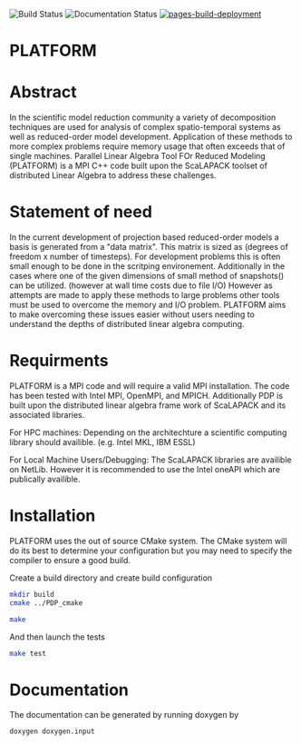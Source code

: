 

![Build Status](https://github.com/narnoldm/PLATFORM/actions/workflows/cmake.yml/badge.svg)
![Documentation Status](https://github.com/narnoldm/PLATFORM/actions/workflows/main.yml/badge.svg)
[![pages-build-deployment](https://github.com/narnoldm/PLATFORM/actions/workflows/pages/pages-build-deployment/badge.svg)](https://github.com/narnoldm/PLATFORM/actions/workflows/pages/pages-build-deployment)

# PLATFORM 


# Abstract 

In the scientific model reduction community a variety of 
decomposition techniques are used for analysis of complex
spatio-temporal systems as well as reduced-order model 
development. Application of these methods to more complex
problems require memory usage that often exceeds that of 
single machines. Parallel Linear Algebra Tool FOr Reduced Modeling  (PLATFORM) is a MPI 
C++ code built upon the ScaLAPACK toolset of distributed
Linear Algebra to address these challenges.



# Statement of need

In the current development of projection based reduced-order models a 
basis is generated from a "data matrix". This matrix is sized as 
(degrees of freedom x number of timesteps). For development problems 
this is often small enough to be done in the scritping environement. 
Additionally in the cases where one of the given dimensions of small
method of snapshots() can be utilized. (however at wall time costs
due to file I/O) However as attempts are made to apply these methods 
to large problems other tools must be used to overcome the memory 
and I/O problem. PLATFORM aims to make overcoming these issues easier
without users needing to understand the depths of distributed
linear algebra computing.


# Requirments

PLATFORM is a MPI code and will require a valid MPI installation. 
The code has been tested with Intel MPI, OpenMPI, and MPICH.
Additionally PDP is built upon the distributed 
linear algebra frame work of ScaLAPACK and its associated 
libraries. 

For HPC machines: 
Depending on the architechture a scientific computing library
should availible. (e.g. Intel MKL, IBM ESSL) 


For Local Machine Users/Debugging:
The ScaLAPACK libraries are availible on NetLib. However it is 
recommended to use the Intel oneAPI which are publically availible.



# Installation

PLATFORM uses the out of source CMake system. The CMake system will do its best 
to determine your configuration but you may need to specify the compiler 
to ensure a good build.

Create a build directory and create build configuration

```bash 
mkdir build
cmake ../PDP_cmake
```

```bash
make
```

And then launch the tests

```bash
make test
```

# Documentation
The documentation can be generated by running doxygen by 

```bash 
doxygen doxygen.input
```

